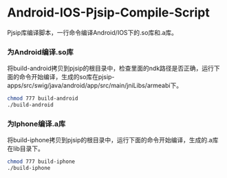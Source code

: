 # Android-IOS-Pjsip-Compile-Script

Pjsip库编译脚本，一行命令编译Android/IOS下的.so库和.a库。

### 为Android编译.so库

将build-android拷贝到pjsip的根目录中，检查里面的ndk路径是否正确，运行下面的命令开始编译，生成的so库在pjsip-apps/src/swig/java/android/app/src/main/jniLibs/armeabi下。

```sh
chmod 777 build-android
./build-android
```

### 为Iphone编译.a库

将build-iphone拷贝到pjsip的根目录中，运行下面的命令开始编译，生成的.a库在lib目录下。

```sh
chmod 777 build-iphone
./build-iphone
```

